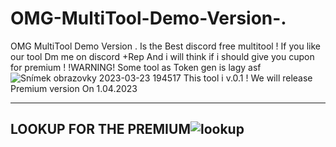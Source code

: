 # OMG-MultiTool-Demo-Version-.
OMG MultiTool Demo Version . Is the Best discord free multitool ! If you like our tool Dm me on discord +Rep And i will think if i should give you cupon for premium !
!WARNING! Some tool as Token gen is lagy asf
![Snímek obrazovky 2023-03-23 194517](https://user-images.githubusercontent.com/114574368/228309210-886ff8d3-728b-4e5d-8df3-94d6ade49516.jpg)
This tool i v.0.1 !
We will release Premium version  On 1.04.2023

-----------------------------------------------
LOOKUP FOR THE PREMIUM![lookup](https://user-images.githubusercontent.com/114574368/228309791-a1d1b5a3-c65f-4d4b-b1a2-f7876cd9d295.jpg)
----------------------------------------------
